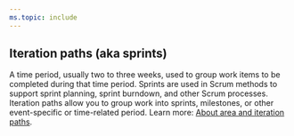 ```yaml
---
ms.topic: include
---
```

 
## Iteration paths (aka sprints)
A time period, usually two to three weeks, used to group work items to be completed during that time period. Sprints are used in Scrum methods to support sprint planning, sprint burndown, and other Scrum processes. Iteration paths allow you to group work into sprints, milestones, or other event-specific or time-related period. Learn more: [About area and iteration paths](/azure/devops/organizations/settings/about-areas-iterations).